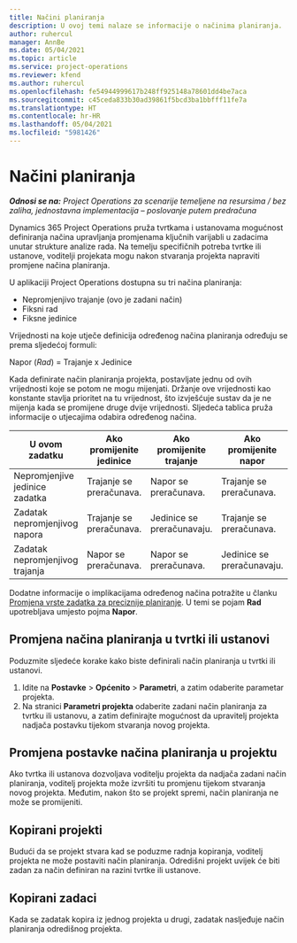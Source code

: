 ```yaml
---
title: Načini planiranja
description: U ovoj temi nalaze se informacije o načinima planiranja.
author: ruhercul
manager: AnnBe
ms.date: 05/04/2021
ms.topic: article
ms.service: project-operations
ms.reviewer: kfend
ms.author: ruhercul
ms.openlocfilehash: fe54944999617b248ff925148a78601dd4be7aca
ms.sourcegitcommit: c45ceda833b30ad39861f5bcd3ba1bbfff11fe7a
ms.translationtype: HT
ms.contentlocale: hr-HR
ms.lasthandoff: 05/04/2021
ms.locfileid: "5981426"
---
```

# <a name="scheduling-modes"></a>Načini planiranja

_**Odnosi se na:** Project Operations za scenarije temeljene na resursima / bez zaliha, jednostavna implementacija – poslovanje putem predračuna_


Dynamics 365 Project Operations pruža tvrtkama i ustanovama mogućnost definiranja načina upravljanja promjenama ključnih varijabli u zadacima unutar strukture analize rada. Na temelju specifičnih potreba tvrtke ili ustanove, voditelji projekata mogu nakon stvaranja projekta napraviti promjene načina planiranja.

U aplikaciji Project Operations dostupna su tri načina planiranja:

  - Nepromjenjivo trajanje (ovo je zadani način)
  - Fiksni rad
  - Fiksne jedinice

Vrijednosti na koje utječe definicija određenog načina planiranja određuju se prema sljedećoj formuli:

  Napor (*Rad*) = Trajanje x Jedinice

Kada definirate način planiranja projekta, postavljate jednu od ovih vrijednosti koje se potom ne mogu mijenjati. Držanje ove vrijednosti kao konstante stavlja prioritet na tu vrijednost, što izvješćuje sustav da je ne mijenja kada se promijene druge dvije vrijednosti. Sljedeća tablica pruža informacije o utjecajima odabira određenog načina.

| **U ovom zadatku**             | **Ako promijenite jedinice**   | **Ako promijenite trajanje** | **Ako promijenite napor**  |
|----------------------|---------------------------|----------------------------|---------------------------|
| Nepromjenjive jedinice zadatka     | Trajanje se preračunava. | Napor se preračunava.    | Trajanje se preračunava. |
| Zadatak nepromjenjivog napora    | Trajanje se preračunava. | Jedinice se preračunavaju.    | Trajanje se preračunava. |
| Zadatak nepromjenjivog trajanja  | Napor se preračunava.   | Napor se preračunava.    | Jedinice se preračunavaju.   |

Dodatne informacije o implikacijama određenog načina potražite u članku [Promjena vrste zadatka za preciznije planiranje](https://support.microsoft.com/en-us/office/change-the-task-type-for-more-accurate-scheduling-b0b969ad-45bc-4e9e-8967-435587548a72). U temi se pojam **Rad** upotrebljava umjesto pojma **Napor**.

## <a name="change-the-organizations-scheduling-mode"></a>Promjena načina planiranja u tvrtki ili ustanovi

Poduzmite sljedeće korake kako biste definirali način planiranja u tvrtki ili ustanovi.

1. Idite na **Postavke** \> **Općenito** \> **Parametri**, a zatim odaberite parametar projekta. 
2. Na stranici **Parametri projekta** odaberite zadani način planiranja za tvrtku ili ustanovu, a zatim definirajte mogućnost da upravitelj projekta nadjača postavku tijekom stvaranja novog projekta.

## <a name="change-the-scheduling-mode-setting-on-a-project"></a>Promjena postavke načina planiranja u projektu

Ako tvrtka ili ustanova dozvoljava voditelju projekta da nadjača zadani način planiranja, voditelj projekta može izvršiti tu promjenu tijekom stvaranja novog projekta. Međutim, nakon što se projekt spremi, način planiranja ne može se promijeniti.

## <a name="copied-projects"></a>Kopirani projekti

Budući da se projekt stvara kad se poduzme radnja kopiranja, voditelj projekta ne može postaviti način planiranja. Odredišni projekt uvijek će biti zadan za način definiran na razini tvrtke ili ustanove.

## <a name="copied-tasks"></a>Kopirani zadaci

Kada se zadatak kopira iz jednog projekta u drugi, zadatak nasljeđuje način planiranja odredišnog projekta.

